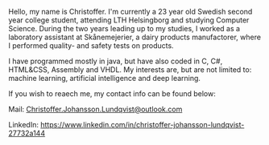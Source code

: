 Hello, my name is Christoffer.
I'm currently a 23 year old Swedish second year college student, attending LTH Helsingborg and studying Computer Science. During the two years leading up to my studies,
I worked as a laboratory assistant at Skånemejerier, a dairy products manufactorer, where I performed quality- and safety tests on products.

I have programmed mostly in java, but have also coded in C, C#, HTML&CSS, Assembly and VHDL. My interests are, but are not limited to: machine learning, artificial
intelligence and deep learning.

If you wish to reaech me, my contact info can be found below:

Mail: Christoffer.Johansson.Lundqvist@outlook.com

LinkedIn: https://www.linkedin.com/in/christoffer-johansson-lundqvist-27732a144
